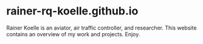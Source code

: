 # rainer-rq-koelle.github.io
Rainer Koelle is an aviator, air traffic controller, and researcher. This website contains an overview of my work and projects. Enjoy.

